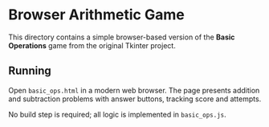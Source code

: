 # Browser Arithmetic Game

This directory contains a simple browser-based version of the **Basic Operations** game from the original Tkinter project.

## Running

Open `basic_ops.html` in a modern web browser. The page presents addition and subtraction problems with answer buttons, tracking score and attempts.

No build step is required; all logic is implemented in `basic_ops.js`.
